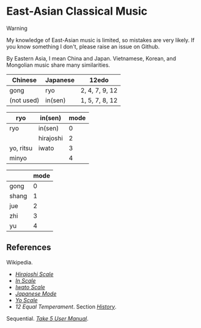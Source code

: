 # East-Asian Classical Music

> [!warning]
> My knowledge of East-Asian music is limited, so mistakes are very likely. If you know something I don't, please raise an issue on Github.

By Eastern Asia, I mean China and Japan.
Vietnamese, Korean, and Mongolian music share many similarities.

Chinese|Japanese|12edo|
|------|----|-----|
| gong  |ryo  | 2, 4, 7, 9, 12 |
|(not used) | in(sen)| 1, 5, 7, 8, 12   |

| ryo | in(sen) |mode|
|----|----|---|
| ryo |in(sen)| 0  |
|    |hirajoshi| 2|
| yo, ritsu |iwato|3|
| minyo |     |4|

| |mode|
|-------|----|
|gong | 0 |
|shang| 1 |
|jue  | 2 |
|zhi  | 3 |
|yu   | 4 |

## References
Wikipedia.
- *[Hirajoshi Scale](https://en.wikipedia.org/w/index.php?title=Hiraj%C5%8Dshi_scale&oldid=1220205549)*
- *[In Scale](https://en.wikipedia.org/w/index.php?title=In_scale&oldid=1222250665)*
- *[Iwato Scale](https://en.wikipedia.org/w/index.php?title=Iwato_scale&oldid=1059379646)*
- *[Japanese Mode](https://en.wikipedia.org/w/index.php?title=Japanese_mode&oldid=1238061586)*
- *[Yo Scale](https://en.wikipedia.org/w/index.php?title=Yo_scale&oldid=1221382314)*
- *12 Equal Temperament*. Section *[History](https://en.wikipedia.org/w/index.php?title=12_equal_temperament&oldid=1227218014#History)*.


Sequential. *[Take 5 User Manual](https://web.archive.org/web/20240204174744/https://sequential.com/wp-content/uploads/2022/06/Take-5-Users-Guide-1.1.pdf)*.

